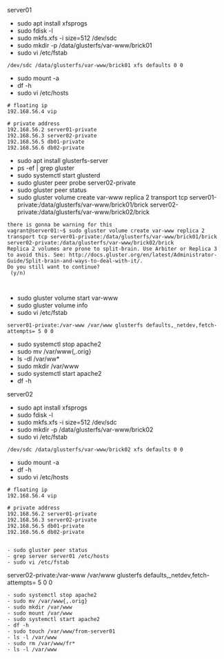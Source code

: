 server01
- sudo apt install xfsprogs
- sudo fdisk -l
- sudo mkfs.xfs -i size=512 /dev/sdc
- sudo mkdir -p /data/glusterfs/var-www/brick01
- sudo vi /etc/fstab
```
/dev/sdc /data/glusterfs/var-www/brick01 xfs defaults 0 0
```
- sudo mount -a
- df -h
- sudo vi /etc/hosts
```
# floating ip
192.168.56.4 vip

# private address
192.168.56.2 server01-private
192.168.56.3 server02-private
192.168.56.5 db01-private
192.168.56.6 db02-private
```
- sudo apt install glusterfs-server
- ps -ef | grep gluster
- sudo systemctl start glusterd
- sudo gluster peer probe server02-private
- sudo gluster peer status
- sudo gluster volume create var-www replica 2 transport tcp server01-private:/data/glusterfs/var-www/brick01/brick server02-private:/data/glusterfs/var-www/brick02/brick 

```
there is gonna be warning for this
vagrant@server01:~$ sudo gluster volume create var-www replica 2 transport tcp server01-private:/data/glusterfs/var-www/brick01/brick server02-private:/data/glusterfs/var-www/brick02/brick 
Replica 2 volumes are prone to split-brain. Use Arbiter or Replica 3 to avoid this. See: http://docs.gluster.org/en/latest/Administrator-Guide/Split-brain-and-ways-to-deal-with-it/.
Do you still want to continue?
 (y/n) 



```
- sudo gluster volume start var-www
- sudo gluster volume info
- sudo vi /etc/fstab
```
server01-private:/var-www /var/www glusterfs defaults,_netdev,fetch-attempts= 5 0 0
```
- sudo systemctl stop apache2
- sudo mv /var/www{,.orig}
- ls -dl /var/ww*
- sudo mkdir /var/www
- sudo systemctl start apache2
- df -h









server02
- sudo apt install xfsprogs
- sudo fdisk -l
- sudo mkfs.xfs -i size=512 /dev/sdc
- sudo mkdir -p /data/glusterfs/var-www/brick02
- sudo vi /etc/fstab
```
/dev/sdc /data/glusterfs/var-www/brick02 xfs defaults 0 0
```

- sudo mount -a
- df -h
- sudo vi /etc/hosts
```
# floating ip
192.168.56.4 vip

# private address
192.168.56.2 server01-private
192.168.56.3 server02-private
192.168.56.5 db01-private
192.168.56.6 db02-private


- sudo gluster peer status
- grep server server01 /etc/hosts
- sudo vi /etc/fstab
```
server02-private:/var-www /var/www glusterfs defaults,_netdev,fetch-attempts= 5 0 0
```
- sudo systemctl stop apache2
- sudo mv /var/www{,.orig}
- sudo mkdir /var/www
- sudo mount /var/www
- sudo systemctl start apache2
- df -h
- sudo touch /var/www/from-server01
- ls -l /var/www
- sudo rm /var/www/fr*
- ls -l /var/www